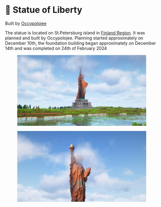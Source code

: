 # 🗽 Statue of Liberty

Built by [Occypolojee](superalko-residents/occypolojee.md)

The statue is located on St.Petersburg island in [Finland Region](../../finland-region/). It was planned and built by Occypolojee. Planning started approximately on December 10th, the foundation building began approximately on December 14th  and was completed on 24th of February 2024

<div>

<figure><img src="../../../../../.gitbook/assets/image (78).png" alt="" width="563"><figcaption></figcaption></figure>

 

<figure><img src="../../../../../.gitbook/assets/2024-02-24_14.16.33.webp" alt="" width="563"><figcaption></figcaption></figure>

</div>
